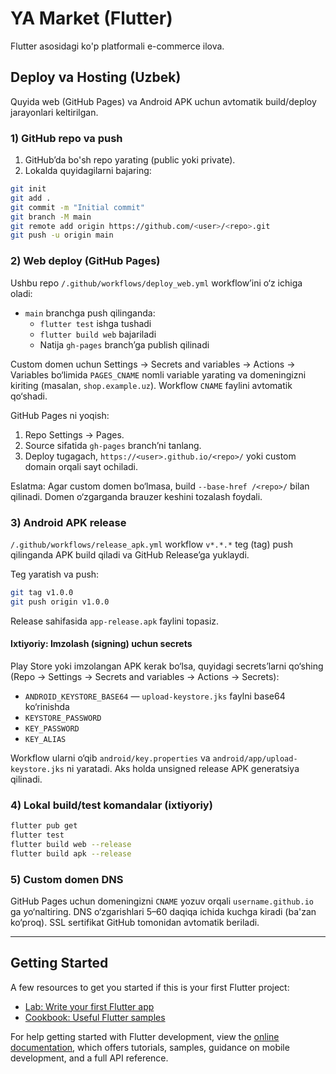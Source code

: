 # YA Market (Flutter)

Flutter asosidagi ko'p platformali e-commerce ilova.

## Deploy va Hosting (Uzbek)

Quyida web (GitHub Pages) va Android APK uchun avtomatik build/deploy jarayonlari keltirilgan.

### 1) GitHub repo va push

1. GitHub’da bo'sh repo yarating (public yoki private).
2. Lokalda quyidagilarni bajaring:

  ```bash
  git init
  git add .
  git commit -m "Initial commit"
  git branch -M main
  git remote add origin https://github.com/<user>/<repo>.git
  git push -u origin main
  ```

### 2) Web deploy (GitHub Pages)

Ushbu repo `/.github/workflows/deploy_web.yml` workflow’ini o‘z ichiga oladi:

- `main` branchga push qilinganda:
  - `flutter test` ishga tushadi
  - `flutter build web` bajariladi
  - Natija `gh-pages` branch’ga publish qilinadi

Custom domen uchun Settings → Secrets and variables → Actions → Variables bo‘limida `PAGES_CNAME` nomli variable yarating va domeningizni kiriting (masalan, `shop.example.uz`). Workflow `CNAME` faylini avtomatik qo‘shadi.

GitHub Pages ni yoqish:

1. Repo Settings → Pages.
2. Source sifatida `gh-pages` branch’ni tanlang.
3. Deploy tugagach, `https://<user>.github.io/<repo>/` yoki custom domain orqali sayt ochiladi.

Eslatma: Agar custom domen bo‘lmasa, build `--base-href /<repo>/` bilan qilinadi. Domen o‘zgarganda brauzer keshini tozalash foydali.

### 3) Android APK release

`/.github/workflows/release_apk.yml` workflow `v*.*.*` teg (tag) push qilinganda APK build qiladi va GitHub Release’ga yuklaydi.

Teg yaratish va push:

```bash
git tag v1.0.0
git push origin v1.0.0
```

Release sahifasida `app-release.apk` faylini topasiz.

#### Ixtiyoriy: Imzolash (signing) uchun secrets

Play Store yoki imzolangan APK kerak bo‘lsa, quyidagi secrets’larni qo‘shing (Repo → Settings → Secrets and variables → Actions → Secrets):

- `ANDROID_KEYSTORE_BASE64` — `upload-keystore.jks` faylni base64 ko‘rinishda
- `KEYSTORE_PASSWORD`
- `KEY_PASSWORD`
- `KEY_ALIAS`

Workflow ularni o‘qib `android/key.properties` va `android/app/upload-keystore.jks` ni yaratadi. Aks holda unsigned release APK generatsiya qilinadi.

### 4) Lokal build/test komandalar (ixtiyoriy)

```bash
flutter pub get
flutter test
flutter build web --release
flutter build apk --release
```

### 5) Custom domen DNS

GitHub Pages uchun domeningizni `CNAME` yozuv orqali `username.github.io` ga yo‘naltiring. DNS o‘zgarishlari 5–60 daqiqa ichida kuchga kiradi (ba'zan ko‘proq). SSL sertifikat GitHub tomonidan avtomatik beriladi.

---

## Getting Started

A few resources to get you started if this is your first Flutter project:

- [Lab: Write your first Flutter app](https://docs.flutter.dev/get-started/codelab)
- [Cookbook: Useful Flutter samples](https://docs.flutter.dev/cookbook)

For help getting started with Flutter development, view the
[online documentation](https://docs.flutter.dev/), which offers tutorials,
samples, guidance on mobile development, and a full API reference.
